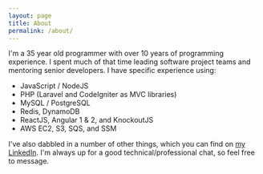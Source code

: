 ```yaml
---
layout: page
title: About
permalink: /about/
---
```


I'm a 35 year old programmer with over 10 years of programming experience. I spent much of that time leading software project teams and mentoring senior developers. I have specific experience using:

* JavaScript / NodeJS
* PHP (Laravel and CodeIgniter as MVC libraries)
* MySQL / PostgreSQL
* Redis, DynamoDB
* ReactJS, Angular 1 & 2, and KnockoutJS
* AWS EC2, S3, SQS, and SSM

I've also dabbled in a number of other things, which you can find on [my LinkedIn](https://www.linkedin.com/in/isaacvanname). I'm always up for a good technical/professional chat, so feel free to message.